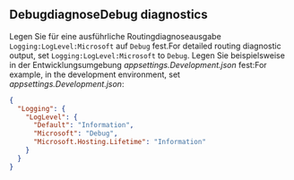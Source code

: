 ## <a name="debug-diagnostics"></a><span data-ttu-id="87b5a-101">Debugdiagnose</span><span class="sxs-lookup"><span data-stu-id="87b5a-101">Debug diagnostics</span></span>

<span data-ttu-id="87b5a-102">Legen Sie für eine ausführliche Routingdiagnoseausgabe `Logging:LogLevel:Microsoft` auf `Debug` fest.</span><span class="sxs-lookup"><span data-stu-id="87b5a-102">For detailed routing diagnostic output, set `Logging:LogLevel:Microsoft` to `Debug`.</span></span> <span data-ttu-id="87b5a-103">Legen Sie beispielsweise in der Entwicklungsumgebung *appsettings.Development.json* fest:</span><span class="sxs-lookup"><span data-stu-id="87b5a-103">For example, in the development environment, set *appsettings.Development.json*:</span></span>

```JSON
{
  "Logging": {
    "LogLevel": {
      "Default": "Information",
      "Microsoft": "Debug",
      "Microsoft.Hosting.Lifetime": "Information"
    }
  }
}